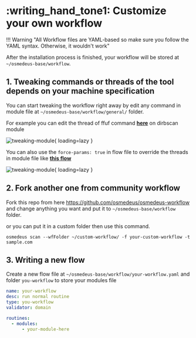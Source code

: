 # :writing_hand_tone1: Customize your own workflow

!!! Warning "All Workflow files are YAML-based so make sure you follow the YAML syntax. Otherwise, it wouldn't work"

After the installation process is finished, your workflow will be stored at `~/osmedeus-base/workflow`.


## 1. Tweaking commands or threads of the tool depends on your machine specification

You can start tweaking the workflow right away by edit any command in module file at `~/osmedeus-base/workflow/general/` folder.

For example you can edit the thread of ffuf command **[here](https://github.com/osmedeus/osmedeus-workflow/blob/main/general/dirbscan.yaml#13)** on dirbscan module

![tweaking-module](/static/workflow/tweaking-module.png){ loading=lazy }

You can also use the `force-params: true` in flow file to override the threads in module file like **[this flow](https://github.com/osmedeus/osmedeus-workflow/blob/main/gently-extensive.yaml)**

![tweaking-module](/static/workflow/gently-workflow.png){ loading=lazy }

## 2. Fork another one from community workflow

Fork this repo from here https://github.com/osmedeus/osmedeus-workflow and change anything you want and put it to `~/osmedeus-base/workflow` folder.

or you can put it in a custom folder then use this command.
```shell
osmedeus scan --wfFolder ~/custom-workflow/ -f your-custom-workflow -t sample.com
```

## 3. Writing a new flow

Create a new flow file at `~/osmedeus-base/workflow/your-workflow.yaml` and folder `you-workflow` to store your modules file

```yaml
name: your-workflow
desc: run normal routine
type: you-workflow
validator: domain

routines:
  - modules:
      - your-module-here
```